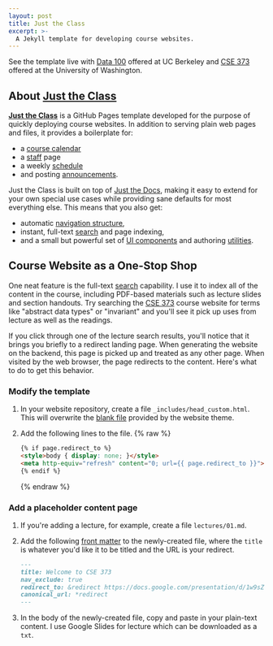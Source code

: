 ```yaml
---
layout: post
title: Just the Class
excerpt: >-
  A Jekyll template for developing course websites.
---
```


See the template live with [Data 100][] offered at UC Berkeley and [CSE 373][]
offered at the University of Washington.

[Data 100]: http://www.ds100.org/fa19/
[CSE 373]: https://courses.cs.washington.edu/courses/cse373/19au/

## About [Just the Class][]

[Just the Class]: /just-the-class/

**[Just the Class][]** is a GitHub Pages template developed for
the purpose of quickly deploying course websites. In addition to serving plain
web pages and files, it provides a boilerplate for:

- a [course calendar](/just-the-class/calendar/)
- a [staff](/just-the-class/staff/) page
- a weekly [schedule](/just-the-class/schedule/)
- and posting [announcements](/just-the-class/announcements/).

Just the Class is built on top of [Just the Docs][], making it easy to extend
for your own special use cases while providing sane defaults for most
everything else. This means that you also get:

[Just the Docs]: https://github.com/pmarsceill/just-the-docs

- automatic [navigation structure][],
- instant, full-text [search][] and page indexing,
- and a small but powerful set of [UI components][] and authoring [utilities][].

[navigation structure]: https://pmarsceill.github.io/just-the-docs/docs/navigation-structure/
[search]: https://pmarsceill.github.io/just-the-docs/docs/search/
[UI components]: https://pmarsceill.github.io/just-the-docs/docs/ui-components
[utilities]: https://pmarsceill.github.io/just-the-docs/docs/utilities

## Course Website as a One-Stop Shop

One neat feature is the full-text [search][] capability. I use it to index all
of the content in the course, including PDF-based materials such as lecture
slides and section handouts. Try searching the [CSE 373][] course website for
terms like "abstract data types" or "invariant" and you'll see it pick up uses
from lecture as well as the readings.

If you click through one of the lecture search results, you'll notice that it
brings you briefly to a redirect landing page. When generating the website on
the backend, this page is picked up and treated as any other page. When visited
by the web browser, the page redirects to the content. Here's what to do to get
this behavior.

### Modify the template

1. In your website repository, create a file `_includes/head_custom.html`. This
   will overwrite the [blank file][] provided by the website theme.

2. Add the following lines to the file.
   {% raw %}
   ```html
   {% if page.redirect_to %}
   <style>body { display: none; }</style>
   <meta http-equiv="refresh" content="0; url={{ page.redirect_to }}">
   {% endif %}
   ```
   {% endraw %}

### Add a placeholder content page

1. If you're adding a lecture, for example, create a file `lectures/01.md`.

2. Add the following [front matter][] to the newly-created file, where the
   `title` is whatever you'd like it to be titled and the URL is your redirect.
   ```markdown
   ---
   title: Welcome to CSE 373
   nav_exclude: true
   redirect_to: &redirect https://docs.google.com/presentation/d/1w9sZhSH6MPBh_WB9dcBuz5RSUE32GqBcCXo6jprVQwI/edit#usp=sharing
   canonical_url: *redirect
   ---
   ```

3. In the body of the newly-created file, copy and paste in your plain-text
   content. I use Google Slides for lecture which can be downloaded as a `txt`.

[blank file]: https://github.com/pmarsceill/just-the-docs/blob/master/_includes/head_custom.html
[front matter]: https://jekyllrb.com/docs/front-matter/
